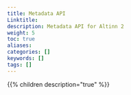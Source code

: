```yaml
---
title: Metadata API
Linktitle: 
description: Metadata API for Altinn 2
weight: 5
toc: true
aliases:
categories: []
keywords: []
tags: []
---
```


{{% children description="true" %}}
